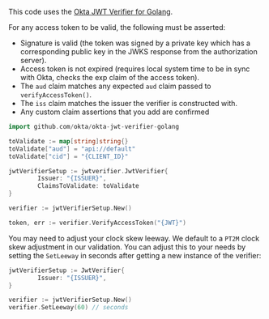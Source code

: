 This code uses the [Okta JWT Verifier for Golang](https://github.com/okta/okta-jwt-verifier-golang).


For any access token to be valid, the following must be asserted:

- Signature is valid (the token was signed by a private key which has a corresponding public key in the JWKS response from the authorization server).
- Access token is not expired (requires local system time to be in sync with Okta, checks the exp claim of the access token).
- The `aud` claim matches any expected `aud` claim passed to `verifyAccessToken()`.
- The `iss` claim matches the issuer the verifier is constructed with.
- Any custom claim assertions that you add are confirmed


```go
import github.com/okta/okta-jwt-verifier-golang

toValidate := map[string]string{}
toValidate["aud"] = "api://default"
toValidate["cid"] = "{CLIENT_ID}"

jwtVerifierSetup := jwtverifier.JwtVerifier{
        Issuer: "{ISSUER}",
        ClaimsToValidate: toValidate
}

verifier := jwtVerifierSetup.New()

token, err := verifier.VerifyAccessToken("{JWT}")
```

You may need to adjust your clock skew leeway. We default to a `PT2M` clock skew adjustment in our validation. You can adjust this to your needs by setting the `SetLeeway` in seconds after getting a new instance of the verifier:

```go
jwtVerifierSetup := JwtVerifier{
        Issuer: "{ISSUER}",
}

verifier := jwtVerifierSetup.New()
verifier.SetLeeway(60) // seconds
```
